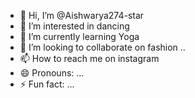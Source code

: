- 👋 Hi, I’m @Aishwarya274-star
- 👀 I’m interested in dancing
- 🌱 I’m currently learning Yoga
- 💞️ I’m looking to collaborate on fashion ..
- 📫 How to reach me on instagram
- 😄 Pronouns: ...
- ⚡ Fun fact: ...

<!---
Aishwarya274-star/Aishwarya274-star is a ✨ special ✨ repository because its `README.md` (this file) appears on your GitHub profile.
You can click the Preview link to take a look at your changes.
--->
